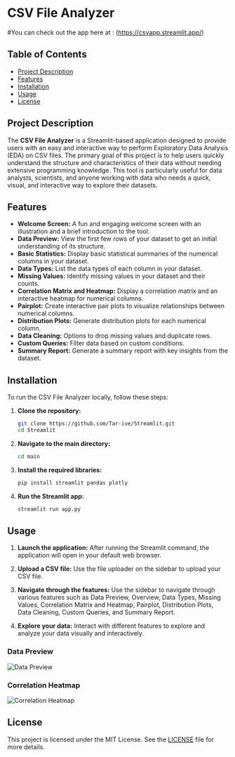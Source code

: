 # CSV File Analyzer

#You can check out the app here at :
(https://csvapp.streamlit.app/)

## Table of Contents
- [Project Description](#project-description)
- [Features](#features)
- [Installation](#installation)
- [Usage](#usage)
- [License](#license)

## Project Description
The **CSV File Analyzer** is a Streamlit-based application designed to provide users with an easy and interactive way to perform Exploratory Data Analysis (EDA) on CSV files. The primary goal of this project is to help users quickly understand the structure and characteristics of their data without needing extensive programming knowledge. This tool is particularly useful for data analysts, scientists, and anyone working with data who needs a quick, visual, and interactive way to explore their datasets.

## Features
- **Welcome Screen:** A fun and engaging welcome screen with an illustration and a brief introduction to the tool.
- **Data Preview:** View the first few rows of your dataset to get an initial understanding of its structure.
- **Basic Statistics:** Display basic statistical summaries of the numerical columns in your dataset.
- **Data Types:** List the data types of each column in your dataset.
- **Missing Values:** Identify missing values in your dataset and their counts.
- **Correlation Matrix and Heatmap:** Display a correlation matrix and an interactive heatmap for numerical columns.
- **Pairplot:** Create interactive pair plots to visualize relationships between numerical columns.
- **Distribution Plots:** Generate distribution plots for each numerical column.
- **Data Cleaning:** Options to drop missing values and duplicate rows.
- **Custom Queries:** Filter data based on custom conditions.
- **Summary Report:** Generate a summary report with key insights from the dataset.

## Installation
To run the CSV File Analyzer locally, follow these steps:

1. **Clone the repository:**
    ```bash
    git clone https://github.com/Tar-ive/Streamlit.git
    cd Streamlit
    ```

2. **Navigate to the main directory:**
    ```bash
    cd main
    ```

3. **Install the required libraries:**
    ```bash
    pip install streamlit pandas plotly
    ```

4. **Run the Streamlit app:**
    ```bash
    streamlit run app.py
    ```

## Usage
1. **Launch the application:**
   After running the Streamlit command, the application will open in your default web browser.

2. **Upload a CSV file:**
   Use the file uploader on the sidebar to upload your CSV file.

3. **Navigate through the features:**
   Use the sidebar to navigate through various features such as Data Preview, Overview, Data Types, Missing Values, Correlation Matrix and Heatmap, Pairplot, Distribution Plots, Data Cleaning, Custom Queries, and Summary Report.

4. **Explore your data:**
   Interact with different features to explore and analyze your data visually and interactively.


### Data Preview
![Data Preview](images/data_preview.png)

### Correlation Heatmap
![Correlation Heatmap](images/correlation_heatmap.png)


## License
This project is licensed under the MIT License. See the [LICENSE](LICENSE) file for more details.
